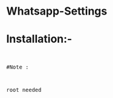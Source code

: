 # Whatsapp-Settings
# Installation:- 
<pre apt update
apt upgrade
apt-get install tsu
tsu
git clone https://github.com/rooted-cyber/Whatsapp-Settings
cd Whatsapp-Settings
bash set.sh</pre>

#Note :
<p>root needed<p>
